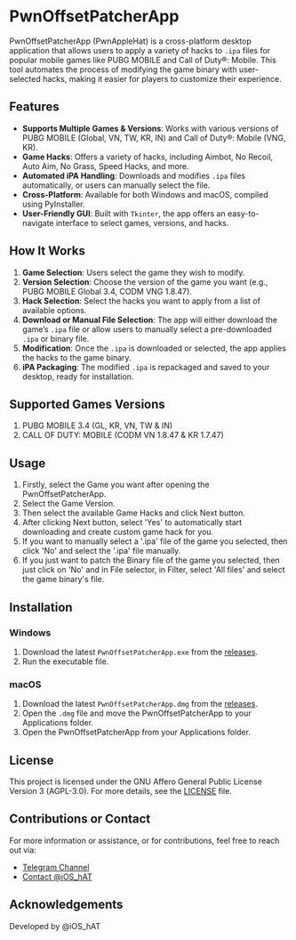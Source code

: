 # PwnOffsetPatcherApp

PwnOffsetPatcherApp (PwnAppleHat) is a cross-platform desktop application that allows users to apply a variety of hacks to `.ipa` files for popular mobile games like PUBG MOBILE and Call of Duty®: Mobile. This tool automates the process of modifying the game binary with user-selected hacks, making it easier for players to customize their experience.

## Features

- **Supports Multiple Games & Versions**: Works with various versions of PUBG MOBILE (Global, VN, TW, KR, IN) and Call of Duty®: Mobile (VNG, KR).
- **Game Hacks**: Offers a variety of hacks, including Aimbot, No Recoil, Auto Aim, No Grass, Speed Hacks, and more.
- **Automated iPA Handling**: Downloads and modifies `.ipa` files automatically, or users can manually select the file.
- **Cross-Platform**: Available for both Windows and macOS, compiled using PyInstaller.
- **User-Friendly GUI**: Built with `Tkinter`, the app offers an easy-to-navigate interface to select games, versions, and hacks.

## How It Works

1. **Game Selection**: Users select the game they wish to modify.
2. **Version Selection**: Choose the version of the game you want (e.g., PUBG MOBILE Global 3.4, CODM VNG 1.8.47).
3. **Hack Selection**: Select the hacks you want to apply from a list of available options.
4. **Download or Manual File Selection**: The app will either download the game’s `.ipa` file or allow users to manually select a pre-downloaded `.ipa` or binary file.
5. **Modification**: Once the `.ipa` is downloaded or selected, the app applies the hacks to the game binary.
6. **iPA Packaging**: The modified `.ipa` is repackaged and saved to your desktop, ready for installation.

## Supported Games Versions

1. PUBG MOBILE 3.4 (GL, KR, VN, TW & IN)
2. CALL OF DUTY: MOBILE (CODM VN 1.8.47 & KR 1.7.47)

## Usage

1. Firstly, select the Game you want after opening the PwnOffsetPatcherApp.
2. Select the Game Version.
3. Then select the available Game Hacks and click Next button.
4. After clicking Next button, select 'Yes' to automatically start downloading and create custom game hack for you.
5. If you want to manually select a '.ipa' file of the game you selected, then click 'No' and select the '.ipa' file manually.
6. If you just want to patch the Binary file of the game you selected, then just click on 'No' and in File selector, in Filter, select 'All files' and select the game binary's file.

## Installation

### Windows

1. Download the latest `PwnOffsetPatcherApp.exe` from the [releases](https://github.com/pwnapplehat/PwnOffsetPatcher/releases).
2. Run the executable file.

### macOS

1. Download the latest `PwnOffsetPatcherApp.dmg` from the [releases](https://github.com/pwnapplehat/PwnOffsetPatcher/releases).
2. Open the `.dmg` file and move the PwnOffsetPatcherApp to your Applications folder.
3. Open the PwnOffsetPatcherApp from your Applications folder.

## License

This project is licensed under the GNU Affero General Public License Version 3 (AGPL-3.0). For more details, see the [LICENSE](LICENSE) file.

## Contributions or Contact

For more information or assistance, or for contributions, feel free to reach out via:

- [Telegram Channel](https://t.me/pwnapplehat)
- [Contact @iOS_hAT](https://t.me/iOS_hAT)

## Acknowledgements

Developed by @iOS_hAT
